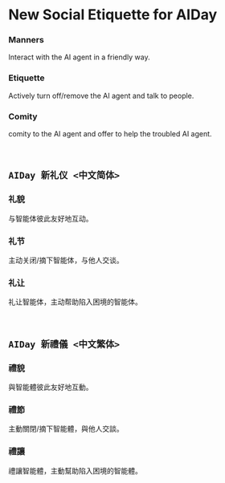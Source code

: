 # New Social Etiquette for AIDay

### Manners<br/>

Interact with the AI agent in a friendly way.

### Etiquette<br/>

Actively turn off/remove the AI agent and talk to people. 

### Comity<br/>
comity to the AI agent and offer to help the troubled AI agent.

&nbsp;

## `AIDay 新礼仪 <中文简体>`

### 礼貌<br/>
与智能体彼此友好地互动。

### 礼节<br/>
主动关闭/摘下智能体，与他人交谈。

### 礼让<br/>
礼让智能体，主动帮助陷入困境的智能体。

&nbsp;

## `AIDay 新禮儀 <中文繁体>`

### 禮貌<br/>
與智能體彼此友好地互動。

### 禮節<br/>
主動關閉/摘下智能體，與他人交談。

### 禮讓<br/>
禮讓智能體，主動幫助陷入困境的智能體。
